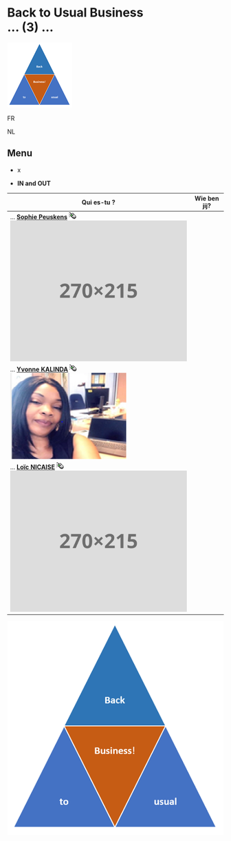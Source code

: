 <link rel="stylesheet" href="S2.css">
<link rel="stylesheet" href="foghorn2.css">

# Back to Usual Business<br>... (3) ...

![](b2ub.png)

FR

NL

## Menu

* x

* **IN and OUT** 

| Qui es-tu ? | Wie ben jij? |
| --- | --- |
| ... [**Sophie Peuskens**](Sophie_Peuskens.md)  ![](click.gif)<br>![](bgsvg.svg) | &nbsp; |
| ... [**Yvonne KALINDA**](Yvonne_Kalinda.md)  ![](click.gif)<br>![](Yvonne_Kalinda.png) | &nbsp; |
| ... [**Loïc NICAISE**](Loic_Nicaise.md)  ![](click.gif)<br>![](bgsvg.svg) | &nbsp; |

![](B2usualB.png)

